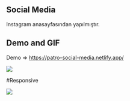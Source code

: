 
## Social Media

Instagram anasayfasından yapılmıştır.


## Demo and GIF

Demo => https://patro-social-media.netlify.app/

![](https://github.com/samettekin01/social-media/blob/main/son.gif)

#Responsive

![](https://github.com/samettekin01/social-media/blob/main/responsive.gif)

